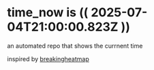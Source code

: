 # time_now is (( 2025-07-04T21:00:00.823Z ))

an automated repo that shows the currnent time

inspired by [breakingheatmap](https://github.com/breakingheatmap/breakingheatmap)